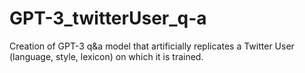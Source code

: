 # GPT-3_twitterUser_q-a
Creation of GPT-3 q&amp;a model that artificially replicates a Twitter User (language, style, lexicon) on which it is trained.
